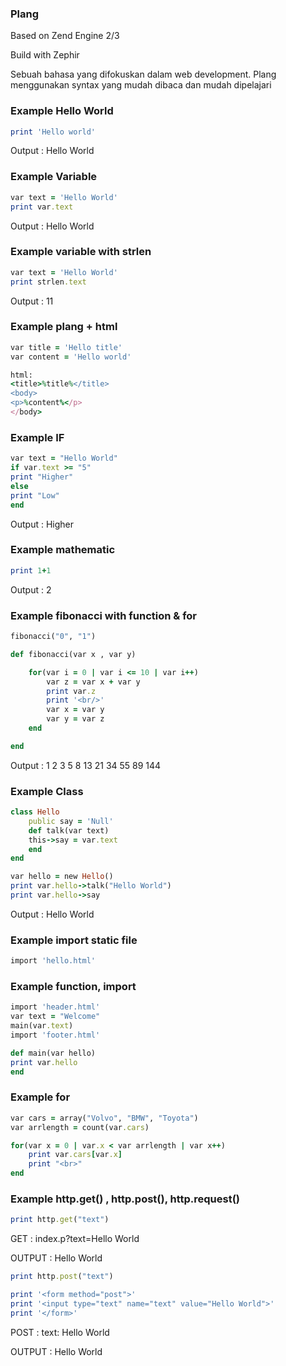 ### Plang
Based on Zend Engine 2/3

Build with Zephir

Sebuah bahasa yang difokuskan dalam web development. Plang menggunakan syntax yang mudah dibaca dan mudah dipelajari

### Example Hello World
```ruby
print 'Hello world'
```
Output : Hello World

### Example Variable

```ruby
var text = 'Hello World'
print var.text
```
Output : Hello World

### Example variable with strlen
```ruby
var text = 'Hello World'
print strlen.text
```
Output : 11

### Example plang + html
```ruby
var title = 'Hello title'
var content = 'Hello world'

html:
<title>%title%</title>
<body>
<p>%content%</p>
</body>
```

### Example IF

```ruby
var text = "Hello World"
if var.text >= "5"
print "Higher"
else
print "Low"
end
```
Output : Higher

### Example mathematic
```ruby
print 1+1
```
Output : 2

### Example fibonacci with function & for

```ruby
fibonacci("0", "1")

def fibonacci(var x , var y)

    for(var i = 0 | var i <= 10 | var i++)
        var z = var x + var y
        print var.z
        print '<br/>'
        var x = var y    
        var y = var z     
    end

end
```

Output :
1
2
3
5
8
13
21
34
55
89
144

### Example Class
```ruby
class Hello
    public say = 'Null'
    def talk(var text)
    this->say = var.text
    end
end

var hello = new Hello()
print var.hello->talk("Hello World")
print var.hello->say
```
Output : Hello World

### Example import static file
```ruby
import 'hello.html'
```
### Example function, import
```ruby
import 'header.html'
var text = "Welcome"
main(var.text)
import 'footer.html'

def main(var hello)
print var.hello
end
```
### Example for
```ruby
var cars = array("Volvo", "BMW", "Toyota")
var arrlength = count(var.cars)

for(var x = 0 | var.x < var arrlength | var x++)
    print var.cars[var.x]
    print "<br>"
end
```

### Example http.get() , http.post(), http.request()
```ruby
print http.get("text")
```
GET : index.p?text=Hello World

OUTPUT : Hello World

```ruby
print http.post("text")

print '<form method="post">'
print '<input type="text" name="text" value="Hello World">'
print '</form>'
```
POST : text: Hello World

OUTPUT : Hello World